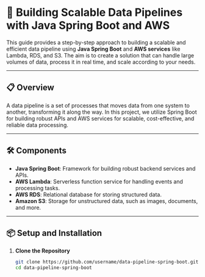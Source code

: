 # 🚀 Building Scalable Data Pipelines with Java Spring Boot and AWS

This guide provides a step-by-step approach to building a scalable and efficient data pipeline using **Java Spring Boot** and **AWS services** like Lambda, RDS, and S3. The aim is to create a solution that can handle large volumes of data, process it in real time, and scale according to your needs.

---

## 📋 Overview

A data pipeline is a set of processes that moves data from one system to another, transforming it along the way. In this project, we utilize Spring Boot for building robust APIs and AWS services for scalable, cost-effective, and reliable data processing.

---

## 🛠️ Components

- **Java Spring Boot**: Framework for building robust backend services and APIs.
- **AWS Lambda**: Serverless function service for handling events and processing tasks.
- **AWS RDS**: Relational database for storing structured data.
- **Amazon S3**: Storage for unstructured data, such as images, documents, and more.

---

## 📦 Setup and Installation

1. **Clone the Repository**  
   ```bash
   git clone https://github.com/username/data-pipeline-spring-boot.git
   cd data-pipeline-spring-boot
